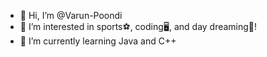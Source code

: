 - 👋 Hi, I’m @Varun-Poondi
- 👀 I’m interested in sports⚽, coding🖥️, and day dreaming🌌! 
- 🌱 I’m currently learning Java and C++

<!---
Varun-Poondi/Varun-Poondi is a ✨ special ✨ repository because its `README.md` (this file) appears on your GitHub profile.
You can click the Preview link to take a look at your changes.
--->
